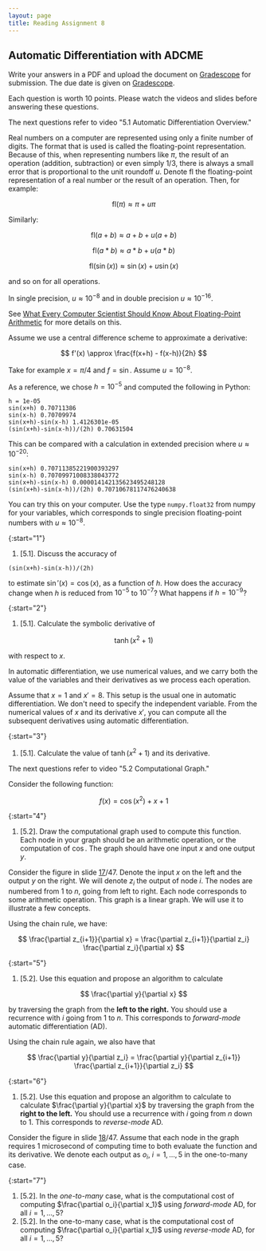 ```yaml
---
layout: page
title: Reading Assignment 8
---
```


## Automatic Differentiation with ADCME

Write your answers in a PDF and upload the document on [Gradescope](https://www.gradescope.com/courses/222525) for submission. The due date is given on [Gradescope](https://www.gradescope.com/courses/222525).

Each question is worth 10 points. Please watch the videos and slides before answering these questions.

The next questions refer to video "5.1 Automatic Differentiation Overview."

Real numbers on a computer are represented using only a finite number of digits. The format that is used is called the floating-point representation. Because of this, when representing numbers like $\pi$, the result of an operation (addition, subtraction) or even simply $1/3$, there is always a small error that is proportional to the unit roundoff $u$. Denote fl the floating-point representation of a real number or the result of an operation. Then, for example:

$$ \text{fl}(\pi) \approx \pi + u \pi $$

Similarly: 

$$ \text{fl}(a+b) \approx a+b + u (a+b) $$

$$ \text{fl}(a*b) \approx a*b + u (a*b) $$

$$ \text{fl}(\sin(x)) \approx \sin(x) + u \sin(x) $$

and so on for all operations.

In single precision, $u \approx 10^{-8}$ and in double precision $u \approx 10^{-16}$.

See [What Every Computer Scientist Should Know About Floating-Point Arithmetic](https://docs.oracle.com/cd/E19957-01/806-3568/ncg_goldberg.html) for more details on this.

Assume we use a central difference scheme to approximate a derivative:

$$ f'(x) \approx \frac{f(x+h) - f(x-h)}{2h} $$

Take for example $x=\pi/4$ and $f = \sin$. Assume $u = 10^{-8}$.

As a reference, we chose $h=10^{-5}$ and computed the following in Python:

```
h = 1e-05
sin(x+h) 0.70711386
sin(x-h) 0.70709974
sin(x+h)-sin(x-h) 1.4126301e-05
(sin(x+h)-sin(x-h))/(2h) 0.70631504
```

This can be compared with a calculation in extended precision where $u \approx 10^{-20}$:

```
sin(x+h) 0.70711385221900393297
sin(x-h) 0.70709971008338043772
sin(x+h)-sin(x-h) 0.000014142135623495248128
(sin(x+h)-sin(x-h))/(2h) 0.70710678117476240638
```

You can try this on your computer. Use the type `numpy.float32` from numpy for your variables, which corresponds to single precision floating-point numbers with $u \approx 10^{-8}$.

{:start="1"}
1. [5.1]. Discuss the accuracy of 

```(sin(x+h)-sin(x-h))/(2h)```

to estimate $\sin'(x) = \cos(x)$, as a function of $h$. How does the accuracy change when $h$ is reduced from $10^{-5}$ to $10^{-7}$? What happens if $h = 10^{-9}$? 

{:start="2"}
1. [5.1]. Calculate the symbolic derivative of 

$$ \tanh(x^2 + 1) $$

with respect to $x$.

In automatic differentiation, we use numerical values, and we carry both the value of the variables and their derivatives as we process each operation.

Assume that $x = 1$ and $x' = 8$. This setup is the usual one in automatic differentiation. We don't need to specify the independent variable. From the numerical values of $x$ and its derivative $x'$, you can compute all the subsequent derivatives using automatic differentiation.

{:start="3"}
1. [5.1]. Calculate the value of $\tanh(x^2 + 1)$ and its derivative.

The next questions refer to video "5.2 Computational Graph."

Consider the following function:

$$ f(x) = \cos(x^2) + x + 1 $$

{:start="4"}
1. [5.2]. Draw the computational graph used to compute this function. Each node in your graph should be an arithmetic operation, or the computation of $\cos$. The graph should have one input $x$ and one output $y$.

Consider the figure in slide [17](https://ericdarve.github.io/me343-cme216-winter-2021/Slides/AD/5_AD.pdf#page=17)/47. Denote the input $x$ on the left and the output $y$ on the right. We will denote $z_i$ the output of node $i$. The nodes are numbered from 1 to $n$, going from left to right. Each node corresponds to some arithmetic operation. This graph is a linear graph. We will use it to illustrate a few concepts.

Using the chain rule, we have:

$$ \frac{\partial z_{i+1}}{\partial x} = \frac{\partial z_{i+1}}{\partial z_i} \frac{\partial z_i}{\partial x} $$

{:start="5"}
1. [5.2]. Use this equation and propose an algorithm to calculate 

$$ \frac{\partial y}{\partial x} $$ 

by traversing the graph from the **left to the right.** You should use a recurrence with $i$ going from 1 to $n$. This corresponds to *forward-mode* automatic differentiation (AD).

Using the chain rule again, we also have that

$$ \frac{\partial y}{\partial z_i} = \frac{\partial y}{\partial z_{i+1}} \frac{\partial z_{i+1}}{\partial z_i} $$

{:start="6"}
1. [5.2]. Use this equation and propose an algorithm to calculate to calculate $\frac{\partial y}{\partial x}$ by traversing the graph from the **right to the left.** You should use a recurrence with $i$ going from $n$ down to 1. This corresponds to *reverse-mode* AD.

Consider the figure in slide [18](https://ericdarve.github.io/me343-cme216-winter-2021/Slides/AD/5_AD.pdf#page=18)/47. Assume that each node in the graph requires 1 microsecond of computing time to both evaluate the function and its derivative. We denote each output as $o_i$, $i = 1, \dots, 5$ in the one-to-many case.

{:start="7"}
1. [5.2]. In the _one-to-many_ case, what is the computational cost of computing $\frac{\partial o_i}{\partial x_1}$ using _forward-mode_ AD, for all $i = 1, \dots, 5$?
1. [5.2]. In the one-to-many case, what is the computational cost of computing $\frac{\partial o_i}{\partial x_1}$ using _reverse-mode_ AD, for all $i = 1, \dots, 5$?